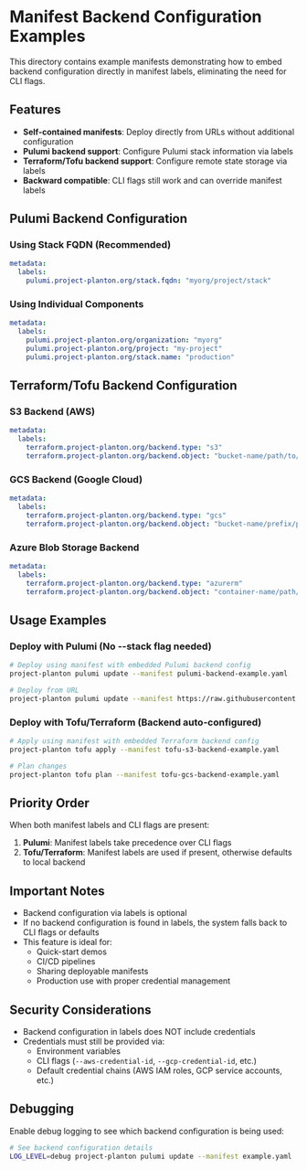 # Manifest Backend Configuration Examples

This directory contains example manifests demonstrating how to embed backend configuration directly in manifest labels, eliminating the need for CLI flags.

## Features

- **Self-contained manifests**: Deploy directly from URLs without additional configuration
- **Pulumi backend support**: Configure Pulumi stack information via labels
- **Terraform/Tofu backend support**: Configure remote state storage via labels
- **Backward compatible**: CLI flags still work and can override manifest labels

## Pulumi Backend Configuration

### Using Stack FQDN (Recommended)

```yaml
metadata:
  labels:
    pulumi.project-planton.org/stack.fqdn: "myorg/project/stack"
```

### Using Individual Components

```yaml
metadata:
  labels:
    pulumi.project-planton.org/organization: "myorg"
    pulumi.project-planton.org/project: "my-project"
    pulumi.project-planton.org/stack.name: "production"
```

## Terraform/Tofu Backend Configuration

### S3 Backend (AWS)

```yaml
metadata:
  labels:
    terraform.project-planton.org/backend.type: "s3"
    terraform.project-planton.org/backend.object: "bucket-name/path/to/state.tfstate"
```

### GCS Backend (Google Cloud)

```yaml
metadata:
  labels:
    terraform.project-planton.org/backend.type: "gcs"
    terraform.project-planton.org/backend.object: "bucket-name/prefix/path"
```

### Azure Blob Storage Backend

```yaml
metadata:
  labels:
    terraform.project-planton.org/backend.type: "azurerm"
    terraform.project-planton.org/backend.object: "container-name/path/to/state"
```

## Usage Examples

### Deploy with Pulumi (No --stack flag needed)

```bash
# Deploy using manifest with embedded Pulumi backend config
project-planton pulumi update --manifest pulumi-backend-example.yaml

# Deploy from URL
project-planton pulumi update --manifest https://raw.githubusercontent.com/example/repo/main/manifest.yaml
```

### Deploy with Tofu/Terraform (Backend auto-configured)

```bash
# Apply using manifest with embedded Terraform backend config
project-planton tofu apply --manifest tofu-s3-backend-example.yaml

# Plan changes
project-planton tofu plan --manifest tofu-gcs-backend-example.yaml
```

## Priority Order

When both manifest labels and CLI flags are present:

1. **Pulumi**: Manifest labels take precedence over CLI flags
2. **Tofu/Terraform**: Manifest labels are used if present, otherwise defaults to local backend

## Important Notes

- Backend configuration via labels is optional
- If no backend configuration is found in labels, the system falls back to CLI flags or defaults
- This feature is ideal for:
  - Quick-start demos
  - CI/CD pipelines
  - Sharing deployable manifests
  - Production use with proper credential management

## Security Considerations

- Backend configuration in labels does NOT include credentials
- Credentials must still be provided via:
  - Environment variables
  - CLI flags (`--aws-credential-id`, `--gcp-credential-id`, etc.)
  - Default credential chains (AWS IAM roles, GCP service accounts, etc.)

## Debugging

Enable debug logging to see which backend configuration is being used:

```bash
# See backend configuration details
LOG_LEVEL=debug project-planton pulumi update --manifest example.yaml
```

